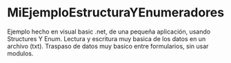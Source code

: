 # MiEjemploEstructuraYEnumeradores
Ejemplo hecho en visual basic .net, de una pequeña aplicación, usando Structures Y Enum. 
Lectura y escritura muy basica de los datos en un archivo (txt).
Traspaso de datos muy basico entre formularios, sin usar modulos.
